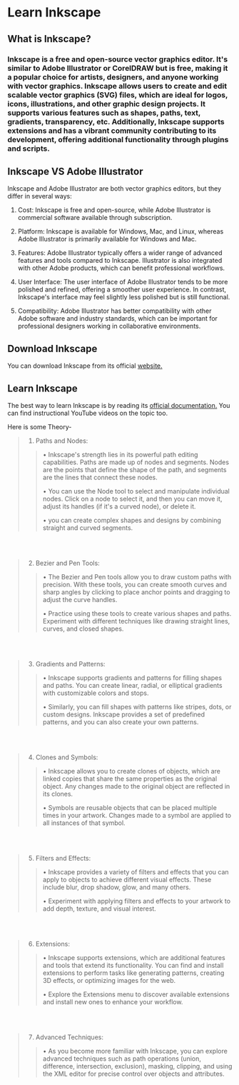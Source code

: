                                                                                                                                                                                                                                                                          
# Learn Inkscape                

## What is Inkscape?     

### Inkscape is a free and open-source vector graphics editor. It's similar to Adobe Illustrator or CorelDRAW but is free, making it a popular choice for artists, designers, and anyone working with vector graphics. Inkscape allows users to create and edit scalable vector graphics (SVG) files, which are ideal for logos, icons, illustrations, and other graphic design projects. It supports various features such as shapes, paths, text, gradients, transparency, etc. Additionally, Inkscape supports extensions and has a vibrant community contributing to its development, offering additional functionality through plugins and scripts.

## Inkscape VS Adobe Illustrator 

Inkscape and Adobe Illustrator are both vector graphics editors, but they differ in several ways:

1. Cost: Inkscape is free and open-source, while Adobe Illustrator is commercial software available through subscription.

2. Platform: Inkscape is available for Windows, Mac, and Linux, whereas Adobe Illustrator is primarily available for Windows and Mac.

3. Features: Adobe Illustrator typically offers a wider range of advanced features and tools compared to Inkscape. Illustrator is also integrated with other Adobe products, which can benefit professional workflows.

4. User Interface: The user interface of Adobe Illustrator tends to be more polished and refined, offering a smoother user experience. In contrast, Inkscape's interface may feel slightly less polished but is still functional.

5. Compatibility: Adobe Illustrator has better compatibility with other Adobe software and industry standards, which can be important for professional designers working in collaborative environments.

## Download Inkscape    

You can download Inkscape from its official [website.](https://inkscape.org/)

## Learn Inkscape

The best way to learn Inkscape is by reading its [official documentation.](https://inkscape.org/learn/) 
You can find instructional YouTube videos on the topic too.

Here is some Theory-

>1. Paths and Nodes:        
>>
>> &bull; Inkscape's strength lies in its powerful path editing capabilities. Paths are made up of nodes and segments. Nodes are the points that define the shape of the path, and segments are the lines that connect these nodes.
>>
>> &bull; You can use the Node tool to select and manipulate individual nodes. Click on a node to select it, and then you can move it, adjust its handles (if it's a curved node), or delete it.
>>
>> &bull; you can create complex shapes and designs by combining straight and curved segments.

<br>
<br>

>2. Bezier and Pen Tools:  
>>
>> &bull; The Bezier and Pen tools allow you to draw custom paths with precision. With these tools, you can create smooth curves and sharp angles by clicking to place anchor points and dragging to adjust the curve handles.
>>
>> 
>>&bull; Practice using these tools to create various shapes and paths. Experiment with different techniques like drawing straight lines, curves, and closed shapes.

<br>
<br>

>3. Gradients and Patterns:    
>>
>> &bull; Inkscape supports gradients and patterns for filling shapes and paths. You can create linear, radial, or elliptical gradients with customizable colors and stops.
>>
>> 
>>&bull; Similarly, you can fill shapes with patterns like stripes, dots, or custom designs. Inkscape provides a set of predefined patterns, and you can also create your own patterns.

<br>
<br>

>4. Clones and Symbols:              
>>
>> &bull; Inkscape allows you to create clones of objects, which are linked copies that share the same properties as the original object. Any changes made to the original object are reflected in its clones.
>>
>> 
>>&bull; Symbols are reusable objects that can be placed multiple times in your artwork. Changes made to a symbol are applied to all instances of that symbol.

<br>
<br>

>5. Filters and Effects:  
>>
>> &bull; Inkscape provides a variety of filters and effects that you can apply to objects to achieve different visual effects. These include blur, drop shadow, glow, and many others.
>>
>> 
>>&bull; Experiment with applying filters and effects to your artwork to add depth, texture, and visual interest.


<br>
<br>

>6. Extensions:  
>>
>> &bull; Inkscape supports extensions, which are additional features and tools that extend its functionality. You can find and install extensions to perform tasks like generating patterns, creating 3D effects, or optimizing images for the web.
>>
>> 
>>&bull; Explore the Extensions menu to discover available extensions and install new ones to enhance your workflow.


<br>
<br>

>7. Advanced Techniques:  
>>
>> &bull; As you become more familiar with Inkscape, you can explore advanced techniques such as path operations (union, difference, intersection, exclusion), masking, 
        clipping, and using the XML editor for precise control over objects and attributes.
>>








